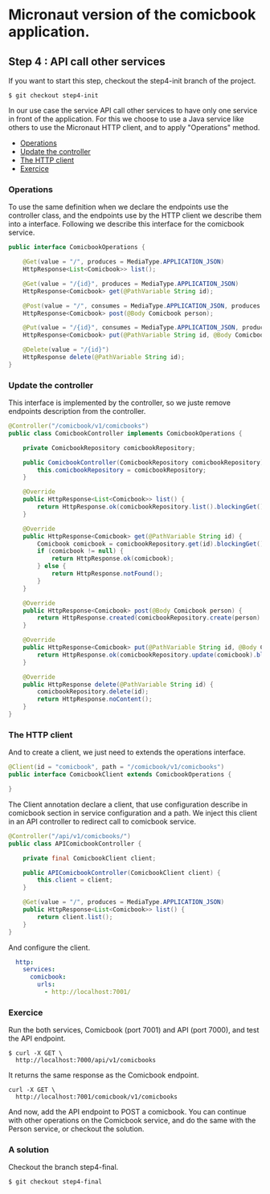 # Micronaut version of the comicbook application.

## Step 4 : API call other services

If you want to start this step, checkout the step4-init branch of the project.

```shell
$ git checkout step4-init
```

In our use case the service API call other services to have only one service in front of the application. For this we choose to use a Java service like others to use the Micronaut HTTP client, and to apply "Operations" method.

* [Operations](#operations)
* [Update the controller](#update_the_controller)
* [The HTTP client](#The_HTTP_client)
* [Exercice](#exercice)

### Operations

To use the same definition when we declare the endpoints use the controller class, and the endpoints use by the HTTP client we describe them into a interface. Following we describe this interface for the comicbook service.

```java
public interface ComicbookOperations {

    @Get(value = "/", produces = MediaType.APPLICATION_JSON)
    HttpResponse<List<Comicbook>> list();

    @Get(value = "/{id}", produces = MediaType.APPLICATION_JSON)
    HttpResponse<Comicbook> get(@PathVariable String id);

    @Post(value = "/", consumes = MediaType.APPLICATION_JSON, produces = MediaType.APPLICATION_JSON)
    HttpResponse<Comicbook> post(@Body Comicbook person);

    @Put(value = "/{id}", consumes = MediaType.APPLICATION_JSON, produces = MediaType.APPLICATION_JSON)
    HttpResponse<Comicbook> put(@PathVariable String id, @Body Comicbook comicbook);

    @Delete(value = "/{id}")
    HttpResponse delete(@PathVariable String id);
}
```

### Update the controller

This interface is implemented by the controller, so we juste remove endpoints description from the controller.

```java
@Controller("/comicbook/v1/comicbooks")
public class ComicbookController implements ComicbookOperations {

    private ComicbookRepository comicbookRepository;

    public ComicbookController(ComicbookRepository comicbookRepository) {
        this.comicbookRepository = comicbookRepository;
    }

    @Override
    public HttpResponse<List<Comicbook>> list() {
        return HttpResponse.ok(comicbookRepository.list().blockingGet());
    }

    @Override
    public HttpResponse<Comicbook> get(@PathVariable String id) {
        Comicbook comicbook = comicbookRepository.get(id).blockingGet();
        if (comicbook != null) {
            return HttpResponse.ok(comicbook);
        } else {
            return HttpResponse.notFound();
        }
    }

    @Override
    public HttpResponse<Comicbook> post(@Body Comicbook person) {
        return HttpResponse.created(comicbookRepository.create(person).blockingGet());
    }

    @Override
    public HttpResponse<Comicbook> put(@PathVariable String id, @Body Comicbook comicbook) {
        return HttpResponse.ok(comicbookRepository.update(comicbook).blockingGet());
    }

    @Override
    public HttpResponse delete(@PathVariable String id) {
        comicbookRepository.delete(id);
        return HttpResponse.noContent();
    }
}
```

### The HTTP client

And to create a client, we just need to extends the operations interface.

```java
@Client(id = "comicbook", path = "/comicbook/v1/comicbooks")
public interface ComicbookClient extends ComicbookOperations {

}
```

The Client annotation declare a client, that use configuration describe in comicbook section in service configuration and a path. We inject this client in an API controller to redirect call to comicbook service.

```java
@Controller("/api/v1/comicbooks/")
public class APIComicbookController {

    private final ComicbookClient client;

    public APIComicbookController(ComicbookClient client) {
        this.client = client;
    }

    @Get(value = "/", produces = MediaType.APPLICATION_JSON)
    public HttpResponse<List<Comicbook>> list() {
        return client.list();
    }
}	
```

And configure the client.

```yaml
  http:
    services:
      comicbook:
        urls:
          - http://localhost:7001/
```

### Exercice

Run the both services, Comicbook (port 7001) and API (port 7000), and test the API endpoint.

```shell
$ curl -X GET \
  http://localhost:7000/api/v1/comicbooks
```

It returns the same response as the Comicbook endpoint.

```shell
curl -X GET \
  http://localhost:7001/comicbook/v1/comicbooks
```

And now, add the API endpoint to POST a comicbook. You can continue with other operations on the Comicbook service, and do the same with the Person service, or checkout the solution.

### A solution

Checkout the branch step4-final.

```shell
$ git checkout step4-final
```

